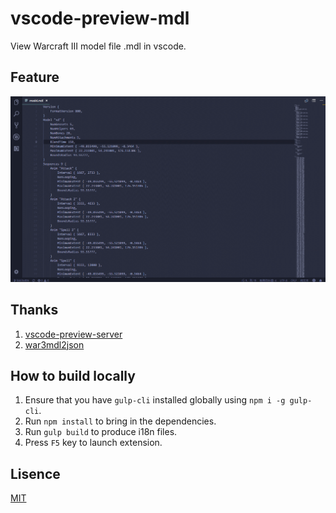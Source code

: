 # vscode-preview-mdl

View Warcraft III model file .mdl in vscode.

## Feature

![feature](images/feature.gif)

## Thanks

1. [vscode-preview-server](https://github.com/YuichiNukiyama/vscode-preview-server)
1. [war3mdl2json](https://github.com/oxyflour/war3mdl2json)

## How to build locally

1. Ensure that you have `gulp-cli` installed globally using `npm i -g gulp-cli`.
1. Run `npm install` to bring in the dependencies.
1. Run `gulp build` to produce i18n files.
1. Press `F5` key to launch extension.


## Lisence
[MIT](https://github.com/dulingzhi/vscode-preview-mdl/blob/master/LICENSE)
